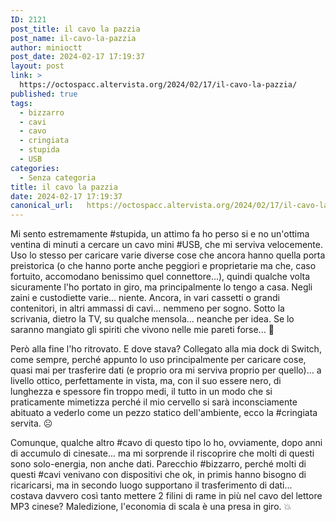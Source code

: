 ```yaml
---
ID: 2121
post_title: il cavo la pazzia
post_name: il-cavo-la-pazzia
author: minioctt
post_date: 2024-02-17 17:19:37
layout: post
link: >
  https://octospacc.altervista.org/2024/02/17/il-cavo-la-pazzia/
published: true
tags:
  - bizzarro
  - cavi
  - cavo
  - cringiata
  - stupida
  - USB
categories:
  - Senza categoria
title: il cavo la pazzia
date: 2024-02-17 17:19:37
canonical_url:   https://octospacc.altervista.org/2024/02/17/il-cavo-la-pazzia/
---
```

<!-- wp:paragraph -->
<p>Mi sento estremamente #stupida, un attimo fa ho perso si e no un'ottima ventina di minuti a cercare un cavo mini #USB, che mi serviva velocemente. Uso lo stesso per caricare varie diverse cose che ancora hanno quella porta preistorica (o che hanno porte anche peggiori e proprietarie ma che, caso fortuito, accomodano benissimo quel connettore...), quindi qualche volta sicuramente l'ho portato in giro, ma principalmente lo tengo a casa. Negli zaini e custodiette varie... niente. Ancora, in vari cassetti o grandi contenitori, in altri ammassi di cavi... nemmeno per sogno. Sotto la scrivania, dietro la TV, su qualche mensola... neanche per idea. Se lo saranno mangiato gli spiriti che vivono nelle mie pareti forse... 👻️</p>
<!-- /wp:paragraph -->

<!-- wp:paragraph -->
<p>Però alla fine l'ho ritrovato. E dove stava? Collegato alla mia dock di Switch, come sempre, perché appunto lo uso principalmente per caricare cose, quasi mai per trasferire dati (e proprio ora mi serviva proprio per quello)... a livello ottico, perfettamente in vista, ma, con il suo essere nero, di lunghezza e spessore fin troppo medi, il tutto in un modo che si praticamente mimetizza perché il mio cervello si sarà inconsciamente abituato a vederlo come un pezzo statico dell'ambiente, ecco la #cringiata servita. ☹️</p>
<!-- /wp:paragraph -->

<!-- wp:paragraph -->
<p>Comunque, qualche altro #cavo di questo tipo lo ho, ovviamente, dopo anni di accumulo di cinesate... ma mi sorprende il riscoprire che molti di questi sono solo-energia, non anche dati. Parecchio #bizzarro, perché molti di questi #cavi venivano con dispositivi che ok, in primis hanno bisogno di ricaricarsi, ma in secondo luogo supportano il trasferimento di dati... costava davvero così tanto mettere 2 filini di rame in più nel cavo del lettore MP3 cinese? Maledizione, l'economia di scala è una presa in giro. 💥️</p>
<!-- /wp:paragraph -->